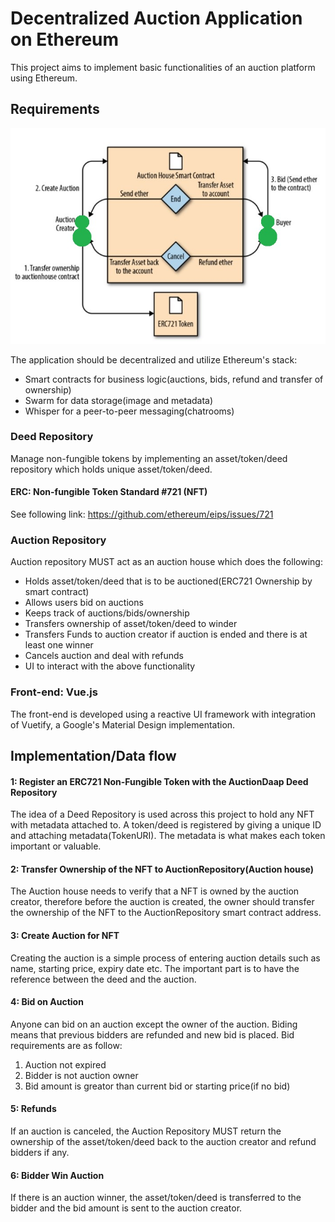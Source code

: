 # Decentralized Auction Application on Ethereum

This project aims to implement basic functionalities of an auction platform using Ethereum.

## Requirements

![Auction Diagram](diagram.jpg)

The application should be decentralized and utilize Ethereum's stack:

- Smart contracts for business logic(auctions, bids, refund and transfer of ownership)
- Swarm for data storage(image and metadata)
- Whisper for a peer-to-peer messaging(chatrooms)

### Deed Repository
Manage non-fungible tokens by implementing an asset/token/deed repository which holds unique asset/token/deed.

#### ERC: Non-fungible Token Standard #721 (NFT)
See following link: 
https://github.com/ethereum/eips/issues/721

### Auction Repository

Auction repository MUST act as an auction house which does the following:

- Holds asset/token/deed that is to be auctioned(ERC721 Ownership by smart contract)
- Allows users bid on auctions
- Keeps track of auctions/bids/ownership
- Transfers ownership of asset/token/deed to winder
- Transfers Funds to auction creator if auction is ended and there is at least one winner
- Cancels auction and deal with refunds
- UI to interact with the above functionality

### Front-end: Vue.js

The front-end is developed using a reactive UI framework with integration of Vuetify, a Google's Material Design implementation.

## Implementation/Data flow

#### 1: Register an ERC721 Non-Fungible Token with the AuctionDaap Deed Repository

The idea of a Deed Repository is used across this project to hold any NFT with metadata attached to. A token/deed is registered by giving a unique ID and attaching metadata(TokenURI). The metadata is what makes each token important or valuable.

#### 2: Transfer Ownership of the NFT to AuctionRepository(Auction house)

The Auction house needs to verify that a NFT is owned by the auction creator, therefore before the auction is created, the owner should transfer the ownership of the NFT to the AuctionRepository smart contract address.

#### 3: Create Auction for NFT

Creating the auction is a simple process of entering auction details such as name, starting price, expiry date etc. The important part is to have the reference between the deed and the auction.

#### 4: Bid on Auction

Anyone can bid on an auction except the owner of the auction. Biding means that previous bidders are refunded and new bid is placed. Bid requirements are as follow:
1. Auction not expired
2. Bidder is not auction owner
3. Bid amount is greator than current bid or starting price(if no bid)

#### 5: Refunds

If an auction is canceled, the Auction Repository MUST return the ownership of the asset/token/deed back to the auction creator and refund bidders if any.

#### 6: Bidder Win Auction

If there is an auction winner, the asset/token/deed is transferred to the bidder and the bid amount is sent to the auction creator.

